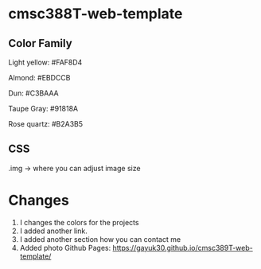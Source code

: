 # cmsc388T-web-template

## Color Family
Light yellow: #FAF8D4

Almond: #EBDCCB

Dun: #C3BAAA

Taupe Gray: #91818A

Rose quartz: #B2A3B5

## CSS
.img -> where you can adjust image size

# Changes
1. I changes the colors for the projects
2. I added another link.
3. I added another section how you can contact me
4. Added photo
Github Pages: https://gayuk30.github.io/cmsc389T-web-template/

